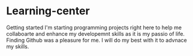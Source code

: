 # Learning-center
Getting started
I'm starting programming projects right here to help me collaboarte and enhance my developemnt skills as it is my passio of life. Finding Github was a pleasure for me. I will do my best with it to advnace my skills.

